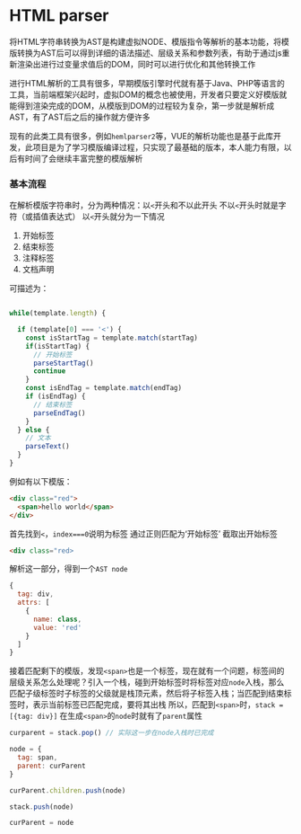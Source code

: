 # HTML parser

将HTML字符串转换为AST是构建虚拟NODE、模版指令等解析的基本功能，将模版转换为AST后可以得到详细的语法描述、层级关系和参数列表，有助于通过js重新渲染出进行过变量求值后的DOM，同时可以进行优化和其他转换工作

进行HTML解析的工具有很多，早期模版引擎时代就有基于Java、PHP等语言的工具，当前端框架兴起时，虚拟DOM的概念也被使用，开发者只要定义好模版就能得到渲染完成的DOM，从模版到DOM的过程较为复杂，第一步就是解析成AST，有了AST后之后的操作就方便许多

现有的此类工具有很多，例如`hemlparser2`等，VUE的解析功能也是基于此库开发，此项目是为了学习模版编译过程，只实现了最基础的版本，本人能力有限，以后有时间了会继续丰富完整的模版解析

### 基本流程

在解析模版字符串时，分为两种情况：以`<`开头和不以此开头
不以`<`开头时就是字符（或插值表达式）
以`<`开头就分为一下情况
1. 开始标签
2. 结束标签
3. 注释标签
4. 文档声明

可描述为：
```js

while(template.length) {

  if (template[0] === '<') {
    const isStartTag = template.match(startTag)
    if(isStartTag) {
      // 开始标签
      parseStartTag()
      continue
    }
    const isEndTag = template.match(endTag)
    if (isEndTag) {
      // 结束标签
      parseEndTag()
    }
  } else {
    // 文本
    parseText()
  }
}

```

例如有以下模版：
```html
<div class="red">
  <span>hello world</span>
</div>
```
首先找到`<`，`index===0`说明为标签
通过正则匹配为‘开始标签’
截取出开始标签
```html
<div class="red>
```
解析这一部分，得到一个`AST node`
```js
{
  tag: div,
  attrs: [
    {
      name: class,
      value: 'red'
    }
  ]
}
```
接着匹配剩下的模版，发现`<span>`也是一个标签，现在就有一个问题，标签间的层级关系怎么处理呢？引入一个栈，碰到开始标签时将标签对应`node`入栈，那么匹配子级标签时子标签的父级就是栈顶元素，然后将子标签入栈；当匹配到结束标签时，表示当前标签已匹配完成，要将其出栈
所以，匹配到`<span>`时，`stack = [{tag: div}]`
在生成`<span>`的`node`时就有了`parent`属性
```js
curparent = stack.pop() // 实际这一步在node入栈时已完成

node = {
  tag: span,
  parent: curParent
}

curParent.children.push(node)

stack.push(node)

curParent = node
```